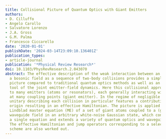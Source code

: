 ```yaml
---
title: Collisional Picture of Quantum Optics with Giant Emitters
authors:
- D. Cilluffo
- Angelo Carollo
- Salvatore Lorenzo
- J.A. Gross
- G.M. Palma
- Francesco Ciccarello
date: '2020-01-01'
publishDate: '2024-03-14T23:09:10.136401Z'
publication_types:
- article-journal
publication: '*Physical Review Research*'
doi: 10.1103/PhysRevResearch.2.043070
abstract: The effective description of the weak interaction between an emitter and
  a bosonic field as a sequence of two-body collisions provides a simple intuitive
  picture compared to traditional quantum optics methods as well as an effective calculation
  tool of the joint emitter-field dynamics. Here this collisional approach is extended
  to many emitters (atoms or resonators), each generally interacting with the field
  at many coupling points (giant emitter). In the regime of negligible delays, the
  unitary describing each collision in particular features a contribution of a chiral
  origin resulting in an effective Hamiltonian. The picture is applied to derive a
  Lindblad master equation (ME) of a set of giant atoms coupled to a (generally chiral)
  waveguide field in an arbitrary white-noise Gaussian state, which condenses into
  a single equation and extends a variety of quantum optics and waveguide QED MEs.
  The effective Hamiltonian and jump operators corresponding to a selected photodetection
  scheme are also worked out.
---
```


